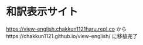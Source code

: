 # 和訳表示サイト
https://view-english.chakkun1121haru.repl.co からhttps://chakkun1121.github.io/view-english/ に移植完了

